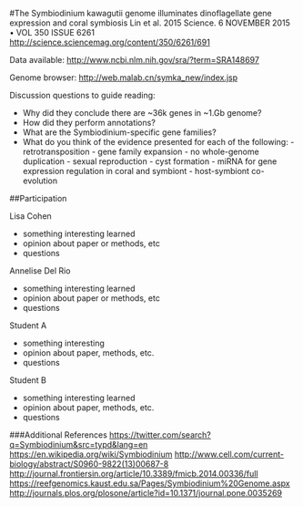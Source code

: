 #The Symbiodinium kawagutii genome illuminates dinoflagellate gene expression and coral symbiosis
Lin et al. 2015 Science. 6 NOVEMBER 2015 • VOL 350 ISSUE 6261
http://science.sciencemag.org/content/350/6261/691

Data available:
http://www.ncbi.nlm.nih.gov/sra/?term=SRA148697

Genome browser:
http://web.malab.cn/symka_new/index.jsp

Discussion questions to guide reading:
- Why did they conclude there are ~36k genes in ~1.Gb genome?
- How did they perform annotations?
- What are the Symbiodinium-specific gene families?
- What do you think of the evidence presented for each of the following: 
      - retrotransposition
      - gene family expansion
      - no whole-genome duplication
      - sexual reproduction
      - cyst formation
      - miRNA for gene expression regulation in coral and symbiont
      - host-symbiont co-evolution


##Participation

Lisa Cohen
- something interesting learned
- opinion about paper or methods, etc
- questions

Annelise Del Rio
- something interesting learned
- opinion about paper or methods, etc
- questions

Student A
- something interesting
- opinion about paper, methods, etc.
- questions

Student B
- something interesting learned
- opinion about paper, methods, etc.
- questions

###Additional References
https://twitter.com/search?q=Symbiodinium&src=typd&lang=en
https://en.wikipedia.org/wiki/Symbiodinium
http://www.cell.com/current-biology/abstract/S0960-9822(13)00687-8
http://journal.frontiersin.org/article/10.3389/fmicb.2014.00336/full
https://reefgenomics.kaust.edu.sa/Pages/Symbiodinium%20Genome.aspx
http://journals.plos.org/plosone/article?id=10.1371/journal.pone.0035269

